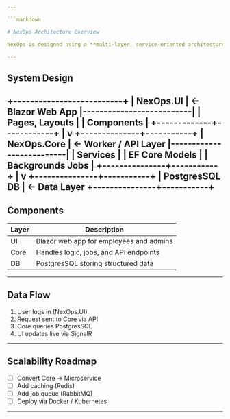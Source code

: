 ```yaml
---

```markdown

# NexOps Architecture Overview

NexOps is designed using a **multi-layer, service-oriented architecture.**

---
```


## System Design

+--------------------------+
| NexOps.UI | <- Blazor Web App
|--------------------------|
| Pages, Layouts |
| Components |
+-------------+------------+
|
v
+--------------+-----------+
| NexOps.Core | <- Worker / API Layer
|--------------------------|
| Services |
| EF Core Models |
| Backgrounds Jobs |
+---------------+-----------+
|
v
+---------------+-----------+
| PostgresSQL DB | <- Data Layer 
+---------------+-----------+
---

## Components 

| Layer | Description |
|-------|-------------|
| UI | Blazor web app for employees and admins |
| Core | Handles logic, jobs, and API endpoints |
| DB | PostgresSQL storing structured data |

---

## Data Flow
1. User logs in (NexOps.UI)
2. Request sent to Core via API
3. Core queries PostgresSQL
4. UI updates live via SignalR

---

## Scalability Roadmap
- [ ] Convert Core -> Microservice
- [ ] Add caching (Redis)
- [ ] Add job queue (RabbitMQ) 
- [ ] Deploy via Docker / Kubernetes

---

